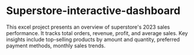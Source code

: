 # Superstore-interactive-dashboard
This excel project presents an overview of superstore's 2023 sales performance. It tracks total orders, revenue, profit, and average sales. Key insights include top-selling products by amount and quantity, preferred payment methods, monthly sales trends. 
